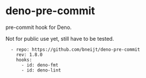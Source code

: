 # deno-pre-commit

pre-commit hook for Deno.

Not for public use yet, still have to be tested.

```
  - repo: https://github.com/bneijt/deno-pre-commit
    rev: 1.8.0
    hooks:
      - id: deno-fmt
      - id: deno-lint
```
